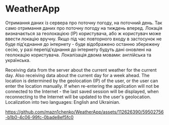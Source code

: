 # WeatherApp

Отримання даних із сервера про поточну погоду, на поточний день. Так само отримання даних про поточну погоду на тиждень вперед. Локація визначається за геолокацією (IP) користувача, або ж користувач може ввести локацію вручну. Якщо під час повторного входу в застосунок не буде під'єднання до інтернету - буде відображено останню збережену сесію, у разі перепід'єднання до інтернету будуть дані оновлені на геолокацію користувача. Локалізація двома мовами: англійська та українська.


Receiving data from the server about the current weather for the current day. Also receiving data about the current day for a week ahead. The location is determined by the geolocation (IP) of the user, or the user can enter the location manually. If when re-entering the application will not be connected to the Internet - the last saved session will be displayed, when reconnecting to the Internet will be updated to the user's geolocation. Localization into two languages: English and Ukrainian. 

https://github.com/mazn1chenko/WeatherApp/assets/112626390/59502756-b1b0-4c06-99fc-0bade8ef5fc0

